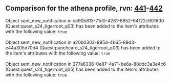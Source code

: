 ## Comparison for the athena profile, rvn: [441](https://github.com/PRO100KatYT/FortniteProfileRevisions/tree/main/profiles/athena/441%20athena.json)-[442](https://github.com/PRO100KatYT/FortniteProfileRevisions/tree/main/profiles/athena/442%20athena.json)

Object sent_new_notification in ce90b813-71d0-4281-8952-94f22c901600 (Quest:quest_s24_tigerroot_q03) has been added to the item's attributes with the following value: `true`
<br><br>
Object sent_new_notification in a20b0303-895d-4b65-89d3-e44a305d70d4 (Quest:punchcard_s24_tigerroot_q03) has been added to the item's attributes with the following value: `true`
<br><br>
Object sent_new_notification in 277a6336-0e87-4a71-be6a-88ddc3a3e4c6 (Quest:quest_s24_tigerroot_q05) has been added to the item's attributes with the following value: `true`
<br><br>
